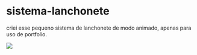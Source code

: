# sistema-lanchonete
criei esse pequeno sistema de lanchonete de modo animado, apenas para uso de portfolio. 

![](http://g.recordit.co/n6hIWX61V5.gif)

